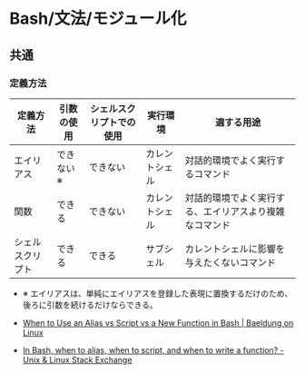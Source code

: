 # Bash/文法/モジュール化

## 共通

### 定義方法

| 定義方法         | 引数の使用 | シェルスクリプトでの使用 | 実行環境       | 適する用途                                             |
| ---------------- | ---------- | ------------------------ | -------------- | ------------------------------------------------------ |
| エイリアス       | できない※   | できない                 | カレントシェル | 対話的環境でよく実行するコマンド                       |
| 関数             | できる     | できない                 | カレントシェル | 対話的環境でよく実行する、エイリアスより複雑なコマンド |
| シェルスクリプト | できる     | できる                   | サブシェル     | カレントシェルに影響を与えたくないコマンド             |

- ※ エイリアスは、単純にエイリアスを登録した表現に置換するだけのため、後ろに引数を続けるだけならできる。

- [When to Use an Alias vs Script vs a New Function in Bash | Baeldung on Linux](https://www.baeldung.com/linux/bash-alias-vs-script-vs-new-function)

- [In Bash, when to alias, when to script, and when to write a function? - Unix & Linux Stack Exchange](https://unix.stackexchange.com/questions/30925/in-bash-when-to-alias-when-to-script-and-when-to-write-a-function)
